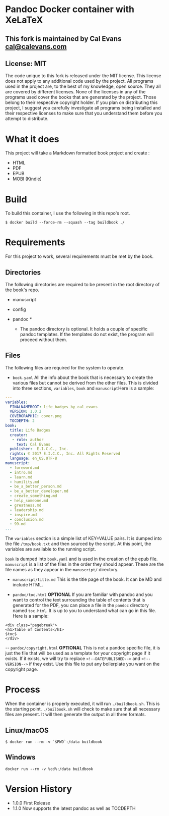 # Pandoc Docker container with XeLaTeX

## This fork is maintained by Cal Evans <cal@calevans.com>

## License: MIT
The code unique to this fork is released under the MIT license. This license does not apply to any additional code used by the project. All programs used in the project are, to the best of my knowledge, open source. They all are covered by different licenses. None of the licenses in any of the programs used cover the books that are generated by the project. Those belong to their respective copyright holder. If you plan on distributing this project, I suggest you carefully investigate all programs being installed and their respective licenses to make sure that you understand them before you attempt to distribute.

# What it does

This project will take a Markdown formatted book project and create :

- HTML
- PDF
- EPUB
- MOBI (Kindle)

# Build

To build this container, I use the following in this repo's root.

```
$ docker build --force-rm --squash --tag buildbook ./
```

# Requirements
For this project to work, several requirements  must be met by the book.

## Directories
The following directories are required to be present in the root directory of the book's repo.

- manuscript
- config
- pandoc *

  * The pandoc directory is optional. It holds a couple of specific pandoc templates. If the templates do not exist, the program will proceed without them.

## Files
The following files are required for the system to operate.

- `book.yaml`
All the info about the book that is necessary to create the various files but cannot be derived from the other files. This is divided into three sections, `variables`, `book` and `manuscript`Here is a sample:
    
```yaml
---
variables:
  FINALNAMEROOT: life_badges_by_cal_evans
  VERSION: 1.0.2
  COVERGRAPHIC: cover.png
  TOCDEPTH: 2
book:
  title: Life Badges
  creator:
   - role: author
     text: Cal Evans
  publisher:  E.I.C.C., Inc.
  rights: © 2017 E.I.C.C., Inc. All Rights Reserved
  language: en_US.UTF-8
manuscript:
  - foreword.md
  - intro.md
  - learn.md
  - humility.md
  - be_a_better_person.md
  - be_a_better_developer.md
  - create_something.md
  - help_someone.md
  - greatness.md
  - leadership.md
  - inspire.md
  - conclusion.md
  - 99.md  
...
```
The `variables` section is a simple list of KEY=VALUE pairs. It is dumped into the file `/tmp/book.txt` and then sourced by the script. At this point, the variables are available to the running script.

`book` is dumped into `book.yaml` and is used in the creation of the epub file.
`manuscript` is a list of the files in the order they should appear. These are the file names as they appear in the `manuscript/` directory.

- `manuscript/title.md`
This is the title page of the book. It can be MD and include HTML. 


- `pandoc/toc.html`
**OPTIONAL** If you are familiar with pandoc and you want to control the text surrounding the table of contents that is generated for the PDF, you can place a file in the `pandoc` directory named `toc.html`. It is up to you to understand what can go in this file. Here is a sample:
```
<div class="pagebreak">
<h1>Table of Contents</h1>
$toc$
</div>
```

-- `pandoc/copyright.html`
**OPTIONAL** This is not a pandoc specific file, it is just the file that will be used as a template for your copyright page if it exists. If it exists, we will try to replace `<!--DATEPUBLISHED-->` and `<!--VERSION-->` if they exist. Use this file to put any boilerplate you want on the copyright page. 

# Process
When the container is properly executed, it will run `./buildbook.sh`. This is the starting point. `./builbook.sh` will check to make sure that all necessary files are present. It will then generate the output in all three formats. 


## Linux/macOS
```
$ docker run --rm -v `$PWD`:/data buildbook
```

## Windows
```
docker run --rm -v %cd%:/data buildbook
```

# Version History
- 1.0.0 First Release
- 1.1.0 Now supports the latest pandoc as well as TOCDEPTH
